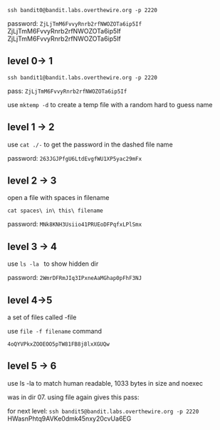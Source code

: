 
`ssh bandit0@bandit.labs.overthewire.org -p 2220`

password: `ZjLjTmM6FvvyRnrb2rfNWOZOTa6ip5If`
ZjLjTmM6FvvyRnrb2rfNWOZOTa6ip5If
ZjLjTmM6FvvyRnrb2rfNWOZOTa6ip5If



## level 0-> 1

`ssh bandit1@bandit.labs.overthewire.org -p 2220`

pass: ``ZjLjTmM6FvvyRnrb2rfNWOZOTa6ip5If``

use `mktemp -d` to create a temp file with a random hard to guess name

## level 1 -> 2

use `cat ./-` to get the password in the dashed file name

password: `263JGJPfgU6LtdEvgfWU1XP5yac29mFx`

## level 2 -> 3

open a file with spaces in filename

`cat spaces\ in\ this\ filename`

password: `MNk8KNH3Usiio41PRUEoDFPqfxLPlSmx`


## level 3 -> 4

use `ls -la ` to show hidden dir

password: `2WmrDFRmJIq3IPxneAaMGhap0pFhF3NJ`


## level 4->5

a set of files called -file

use `file -f filename` command


`4oQYVPkxZOOEOO5pTW81FB8j8lxXGUQw`


## level 5 -> 6


use ls -la to match human readable, 1033 bytes in size and noexec

was in dir 07. using file again gives this pass:


for next level:
`ssh bandit5@bandit.labs.overthewire.org -p 2220
`HWasnPhtq9AVKe0dmk45nxy20cvUa6EG